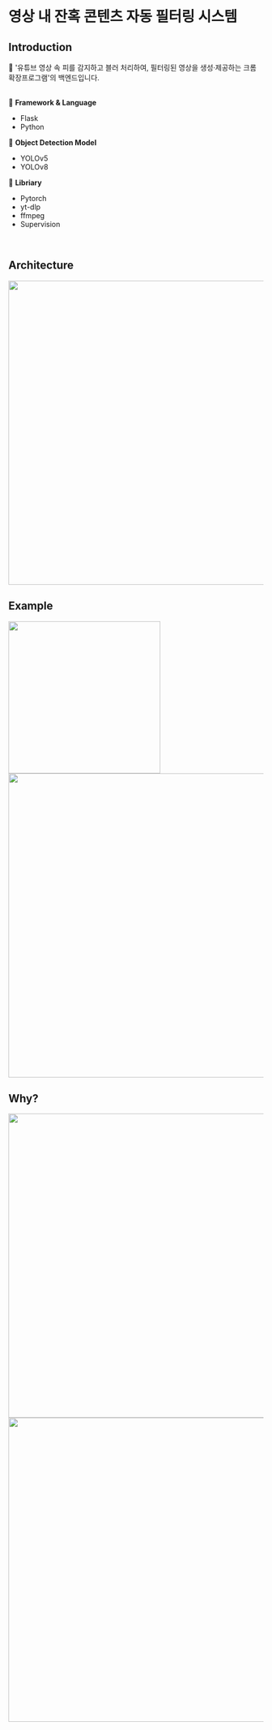 # 영상 내 잔혹 콘텐츠 자동 필터링 시스템
## Introduction
📌 '유튜브 영상 속 피를 감지하고 블러 처리하여, 필터링된 영상을 생성·제공하는 크롬 확장프로그램'의 백엔드입니다.<br/><br/>

💛 **Framework & Language**<br/>
- Flask <br/>
- Python <br/>

💚 **Object Detection Model**<br/>
- YOLOv5 <br/>
- YOLOv8 <br/>
  
💙 **Libriary** <br/>
- Pytorch <br/>
- yt-dlp <br/>
- ffmpeg <br/>
- Supervision <br/>

<br/>


## Architecture
<img src="https://github.com/jiwonsoong/video-blood-blurring-system/assets/49024048/28aca7d3-2bb6-47a4-b808-e71169357789" width="600"/>
<br/>


## Example
<img src="https://github.com/jiwonsoong/video-blood-blurring-system/assets/49024048/5a3d6672-d260-4c0d-8041-2f205c79f090" width="300"/>
<br/>
<img src="https://github.com/jiwonsoong/video-blood-blurring-system/assets/49024048/6064e6ea-2918-4580-8ea5-896c74009b5d" width="600"/>
<br/>


## Why?
<img src="https://github.com/jiwonsoong/video-blood-blurring-system/assets/49024048/9dafd405-be07-4ab2-9f75-83deb1426522" width="600"/>
<img src="https://github.com/jiwonsoong/video-blood-blurring-system/assets/49024048/fac66a48-cf10-4f16-b444-6224eacca1b5" width="600"/>



